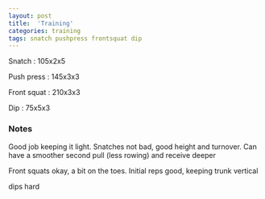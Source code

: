 ```yaml
---
layout: post
title:  'Training'
categories: training
tags: snatch pushpress frontsquat dip
---
```


Snatch :   105x2x5

Push press  : 145x3x3

Front squat   :   210x3x3

Dip      :   75x5x3

### Notes

Good job keeping it light. Snatches not bad, good height and turnover. Can have a smoother second pull (less rowing) and receive deeper

Front squats okay, a bit on the toes. Initial reps good, keeping trunk vertical

dips hard

